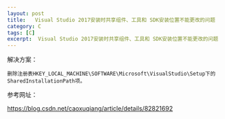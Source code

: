 ```yaml
---
layout: post
title:   Visual Studio 2017安装时共享组件、工具和 SDK安装位置不能更改的问题  
category: C
tags: [C]
excerpt:  Visual Studio 2017安装时共享组件、工具和 SDK安装位置不能更改的问题
---
```


解决方案：

	删除注册表HKEY_LOCAL_MACHINE\SOFTWARE\Microsoft\VisualStudio\Setup下的SharedInstallationPath项。

参考网址：

<https://blog.csdn.net/caoxuqiang/article/details/82821692>


